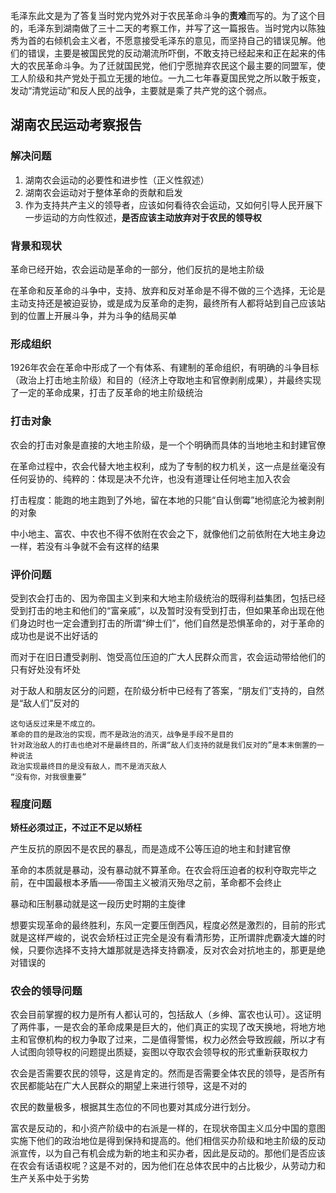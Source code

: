​	毛泽东此文是为了答复当时党内党外对于农民革命斗争的**责难**而写的。为了这个目的，毛泽东到湖南做了三十二天的考察工作，并写了这一篇报告。当时党内以陈独秀为首的右倾机会主义者，不愿意接受毛泽东的意见，而坚持自己的错误见解。他们的错误，主要是被国民党的反动潮流所吓倒，不敢支持已经起来和正在起来的伟大的农民革命斗争。为了迁就国民党，他们宁愿抛弃农民这个最主要的同盟军，使工人阶级和共产党处于孤立无援的地位。一九二七年春夏国民党之所以敢于叛变，发动“清党运动”和反人民的战争，主要就是乘了共产党的这个弱点。

<!--more-->

## 湖南农民运动考察报告

### 解决问题

1. 湖南农会运动的必要性和进步性（正义性叙述）
2. 湖南农会运动对于整体革命的贡献和启发
3. 作为支持共产主义的领导者，应该如何看待农会运动，又如何引导人民开展下一步运动的方向性叙述，**是否应该主动放弃对于农民的领导权**

### 背景和现状

革命已经开始，农会运动是革命的一部分，他们反抗的是地主阶级

在革命和反革命的斗争中，支持、放弃和反对革命是不得不做的三个选择，无论是主动支持还是被迫妥协，或是成为反革命的走狗，最终所有人都将站到自己应该站到的位置上开展斗争，并为斗争的结局买单

### 形成组织

1926年农会在革命中形成了一个有体系、有建制的革命组织，有明确的斗争目标（政治上打击地主阶级）和目的（经济上夺取地主和官僚剥削成果），并最终实现了一定的革命成果，打击了反革命的地主阶级统治

### 打击对象

农会的打击对象是直接的大地主阶级，是一个个明确而具体的当地地主和封建官僚

在革命过程中，农会代替大地主权利，成为了专制的权力机关，这一点是丝毫没有任何妥协的、纯粹的：体现是决不允许，也没有道理让任何地主加入农会

打击程度：能跑的地主跑到了外地，留在本地的只能“自认倒霉”地彻底沦为被剥削的对象

中小地主、富农、中农也不得不依附在农会之下，就像他们之前依附在大地主身边一样，若没有斗争就不会有这样的结果

### 评价问题

受到农会打击的、因为帝国主义到来和大地主阶级统治的既得利益集团，包括已经受到打击的地主和他们的“富亲戚”，以及暂时没有受到打击，但如果革命出现在他们身边时也一定会遭到打击的所谓“绅士们”，他们自然是恐惧革命的，对于革命的成功也是说不出好话的

而对于在旧日遭受剥削、饱受高位压迫的广大人民群众而言，农会运动带给他们的只有好处没有坏处

对于敌人和朋友区分的问题，在阶级分析中已经有了答案，“朋友们”支持的，自然是“敌人们”反对的

```
这句话反过来是不成立的。
革命的目的是政治的实现，而不是政治的消灭，战争是手段不是目的
针对政治敌人的打击也绝对不是最终目的，所谓“敌人们支持的就是我们反对的”是本末倒置的一种说法
政治实现最终目的是没有敌人，而不是消灭敌人
“没有你，对我很重要”
```

### 程度问题

**矫枉必须过正，不过正不足以矫枉**

产生反抗的原因不是农民的暴乱，而是造成不公等压迫的地主和封建官僚

革命的本质就是暴动，没有暴动就不算革命。在农会将压迫者的权利夺取完毕之前，在中国最根本矛盾——帝国主义被消灭殆尽之前，革命都不会终止

暴动和压制暴动就是这一段历史时期的主旋律

想要实现革命的最终胜利，东风一定要压倒西风，程度必然是激烈的，目前的形式就是这样严峻的，说农会矫枉过正完全是没有看清形势，正所谓胖虎霸凌大雄的时候，只要你选择不支持大雄那就是选择支持霸凌，反对农会对抗地主的，那更是绝对错误的

### 农会的领导问题

农会目前掌握的权力是所有人都认可的，包括敌人（乡绅、富农也认可）。这证明了两件事，一是农会的革命成果是巨大的，他们真正的实现了改天换地，将地方地主和官僚机构的权力争取了过来，二是值得警惕，权力必然会导致觊觎，所以才有人试图向领导权的问题提出质疑，妄图以夺取农会领导权的形式重新获取权力

农会是否需要农民的领导，这是肯定的。然而是否需要全体农民的领导，是否所有农民都能站在广大人民群众的期望上来进行领导，这是不对的

农民的数量极多，根据其生态位的不同也要对其成分进行划分。

富农是反动的，和小资产阶级中的右派是一样的，在现状帝国主义瓜分中国的意图实施下他们的政治地位是得到保持和提高的。他们相信买办阶级和地主阶级的反动派宣传，以为自己有机会成为新的地主和买办者，因此是反动的。那他们是否应该在农会有话语权呢？这是不对的，因为他们在总体农民中的占比极少，从劳动力和生产关系中处于劣势